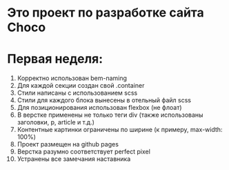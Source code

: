 # Это проект по разработке сайта Choco

# Первая неделя:
1. Корректно использован bem-naming
2. Для каждой секции создан свой .container
3. Стили написаны с использованием scss
4. Стили для каждого блока вынесены в отельный файл scss
5. Для позиционирования использован flexbox (не флоат)
6. В верстке применены не только теги div (также использованы заголовки, p, article и т.д.)
7. Контентные картинки ограничены по ширине (к примеру, max-width: 100%)
8. Проект размещен на github pages
9. Верстка разумно соответствует perfect pixel
10. Устранены все замечания наставника


